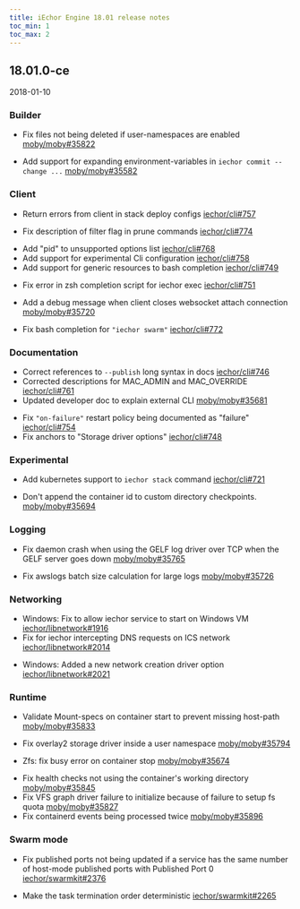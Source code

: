 ```yaml
---
title: iEchor Engine 18.01 release notes
toc_min: 1
toc_max: 2
---
```


## 18.01.0-ce
2018-01-10

### Builder

* Fix files not being deleted if user-namespaces are enabled [moby/moby#35822](https://github.com/moby/moby/pull/35822)
- Add support for expanding environment-variables in `iechor commit --change ...` [moby/moby#35582](https://github.com/moby/moby/pull/35582)

### Client

* Return errors from client in stack deploy configs [iechor/cli#757](https://github.com/iechor/cli/pull/757)
- Fix description of filter flag in prune commands [iechor/cli#774](https://github.com/iechor/cli/pull/774)
+ Add "pid" to unsupported options list [iechor/cli#768](https://github.com/iechor/cli/pull/768)
+ Add support for experimental Cli configuration [iechor/cli#758](https://github.com/iechor/cli/pull/758)
+ Add support for generic resources to bash completion [iechor/cli#749](https://github.com/iechor/cli/pull/749)
- Fix error in zsh completion script for iechor exec [iechor/cli#751](https://github.com/iechor/cli/pull/751)
+ Add a debug message when client closes websocket attach connection [moby/moby#35720](https://github.com/moby/moby/pull/35720)
- Fix bash completion for `"iechor swarm"` [iechor/cli#772](https://github.com/iechor/cli/pull/772)


### Documentation
* Correct references to `--publish` long syntax in docs [iechor/cli#746](https://github.com/iechor/cli/pull/746)
* Corrected descriptions for MAC_ADMIN and MAC_OVERRIDE [iechor/cli#761](https://github.com/iechor/cli/pull/761)
* Updated developer doc to explain external CLI [moby/moby#35681](https://github.com/moby/moby/pull/35681)
- Fix `"on-failure"` restart policy being documented as "failure" [iechor/cli#754](https://github.com/iechor/cli/pull/754)
- Fix anchors to "Storage driver options" [iechor/cli#748](https://github.com/iechor/cli/pull/748)

### Experimental

+ Add kubernetes support to `iechor stack` command [iechor/cli#721](https://github.com/iechor/cli/pull/721)
* Don't append the container id to custom directory checkpoints. [moby/moby#35694](https://github.com/moby/moby/pull/35694)

### Logging

* Fix daemon crash when using the GELF log driver over TCP when the GELF server goes down [moby/moby#35765](https://github.com/moby/moby/pull/35765)
- Fix awslogs batch size calculation for large logs [moby/moby#35726](https://github.com/moby/moby/pull/35726)

### Networking

- Windows: Fix to allow iechor service to start on Windows VM [iechor/libnetwork#1916](https://github.com/iechor/libnetwork/pull/1916)
- Fix for iechor intercepting DNS requests on ICS network [iechor/libnetwork#2014](https://github.com/iechor/libnetwork/pull/2014)
+ Windows: Added a new network creation driver option [iechor/libnetwork#2021](https://github.com/iechor/libnetwork/pull/2021)


### Runtime

* Validate Mount-specs on container start to prevent missing host-path [moby/moby#35833](https://github.com/moby/moby/pull/35833)
- Fix overlay2 storage driver inside a user namespace [moby/moby#35794](https://github.com/moby/moby/pull/35794)
* Zfs: fix busy error on container stop [moby/moby#35674](https://github.com/moby/moby/pull/35674)
- Fix health checks not using the container's working directory [moby/moby#35845](https://github.com/moby/moby/pull/35845)
- Fix VFS graph driver failure to initialize because of failure to setup fs quota [moby/moby#35827](https://github.com/moby/moby/pull/35827)
- Fix containerd events being processed twice [moby/moby#35896](https://github.com/moby/moby/pull/35896)

### Swarm mode

- Fix published ports not being updated if a service has the same number of host-mode published ports with Published Port 0 [iechor/swarmkit#2376](https://github.com/iechor/swarmkit/pull/2376)
* Make the task termination order deterministic [iechor/swarmkit#2265](https://github.com/iechor/swarmkit/pull/2265)
